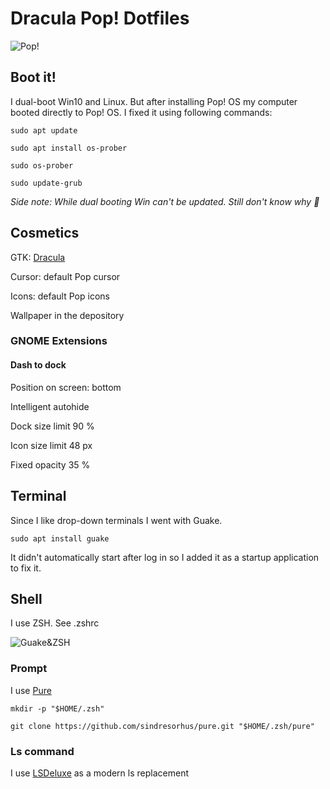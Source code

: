 # Dracula Pop! Dotfiles

![Pop!](https://imgur.com/HqRoaTL.png "Dracula Pop!")

## Boot it!

I dual-boot Win10 and Linux. But after installing Pop! OS my computer booted directly to Pop! OS. I fixed it using following commands:

`sudo apt update`

`sudo apt install os-prober`

`sudo os-prober`

`sudo update-grub`

_Side note: While dual booting Win can't be updated. Still don't know why :shrug:_

## Cosmetics

GTK: [Dracula](https://draculatheme.com/gtk "Dracula")

Cursor: default Pop cursor

Icons: default Pop icons

Wallpaper in the depository

### GNOME Extensions

#### Dash to dock

Position on screen: bottom

Intelligent autohide

Dock size limit 90 %

Icon size limit 48 px

Fixed opacity 35 %


## Terminal

Since I like drop-down terminals I went with Guake.

`sudo apt install guake`

It didn't automatically start after log in so I added it as a startup application to fix it.

## Shell

I use ZSH. See .zshrc

![Guake&ZSH](https://imgur.com/wJJeKCS.png "Guake&ZSH")

### Prompt
I use [Pure](https://github.com/sindresorhus/pure)

`mkdir -p "$HOME/.zsh"`

`git clone https://github.com/sindresorhus/pure.git "$HOME/.zsh/pure"`

### Ls command
I use [LSDeluxe](https://github.com/Peltoche/lsd) as a modern ls replacement

